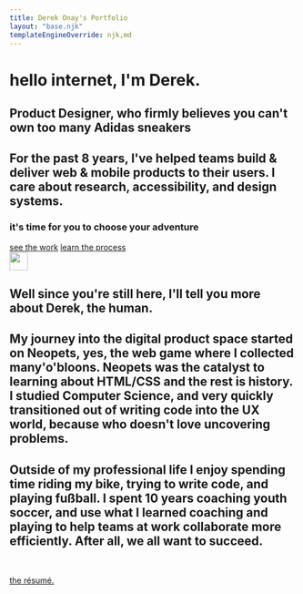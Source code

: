 ```yaml
---
title: Derek Onay's Portfolio
layout: "base.njk"
templateEngineOverride: njk,md
---
```

<div class="hero">
    <!-- <img src="/assets/personal-photo.jpg"  alt="Personal Photo" width="350"> -->
    <!-- <svg height="0" width="0">
        <defs>
            <clipPath id="svgPath">
                <path fill="#FFFFFF" stroke="#000000" stroke-width="1.5794" stroke-miterlimit="10" d="M215,100.3c97.8-32.6,90.5-71.9,336-77.6
    c92.4-2.1,98.1,81.6,121.8,116.4c101.7,149.9,53.5,155.9,14.7,178c-96.4,54.9,5.4,269-257,115.1c-57-33.5-203,46.3-263.7,20.1
    c-33.5-14.5-132.5-45.5-95-111.1C125.9,246.6,98.6,139.1,215,100.3z"></path>
            </clipPath>
        </defs>
    </svg> -->

<!-- Portfolios should highlight challenges you faced, how you collaborated with others, what you learned, and the personal/business/end-user impact of your work. -->
<div class="hero-top fade-in-down">

# hello internet, I'm Derek. 
## Product Designer, who firmly believes you can't own too many Adidas sneakers
## For the past 8 years, I've helped teams build & deliver web & mobile products to their users. I care about research, accessibility, and design systems.


### it's time for you to choose your adventure
<div class="choose-adventure">
    <a href="/projects" class="button">see the work</a>
    <a href="/process" class="button-inverse">learn the process</a> 
    <!-- <a href="/" class="button-inverse">experience the chaos</a> -->
</div>

<img src="/assets/arrow-circle-down.svg" class="icon-white wobble" width="32" height="32" />
</div>

## Well since you're still here, I'll tell you more about Derek, the human. 
## My journey into the digital product space started on Neopets, yes, the web game where I collected many'o'bloons. Neopets was the catalyst to learning about HTML/CSS and the rest is history. I studied Computer Science, and very quickly transitioned out of writing code into the UX world, because who doesn't love uncovering problems. 

## Outside of my professional life I enjoy spending time riding my bike, trying to write code, and playing fußball. I spent 10 years coaching youth soccer, and use what I learned coaching and playing to help teams at work collaborate more efficiently. After all, we all want to succeed. 
<div style="margin: 3rem 0;">
    <a href="/assets/Resume2023.pdf" class="button" download>the résumé.</a>
</div>

</div>


